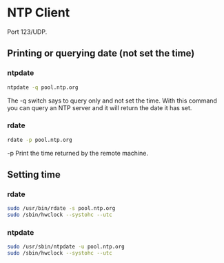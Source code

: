 <!-- TITLE: NTP -->

# NTP Client

Port 123/UDP.

## Printing or querying date (not set the time)

### ntpdate
```sh
ntpdate -q pool.ntp.org
```

The -q switch says to query only and not set the time. With this command you can query an NTP server and it will return the date it has set.

### rdate

```sh
rdate -p pool.ntp.org
```

-p     Print the time returned by the remote machine.


## Setting time

### rdate
```sh
sudo /usr/bin/rdate -s pool.ntp.org
sudo /sbin/hwclock --systohc --utc
```
### ntpdate

```sh
sudo /usr/sbin/ntpdate -u pool.ntp.org
sudo /sbin/hwclock --systohc --utc
```

